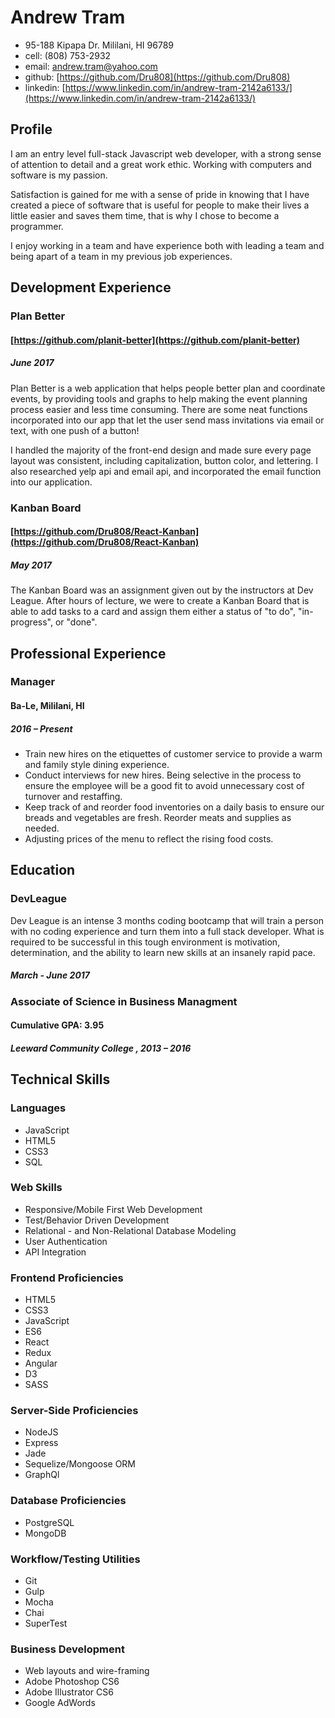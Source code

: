 # Andrew Tram

- 95-188 Kipapa Dr. Mililani, HI 96789
- cell: (808) 753-2932
- email: andrew.tram@yahoo.com
- github: [https://github.com/Dru808](https://github.com/Dru808)
- linkedin: [https://www.linkedin.com/in/andrew-tram-2142a6133/](https://www.linkedin.com/in/andrew-tram-2142a6133/)

## Profile
I am an entry level full-stack Javascript web developer, with a strong sense of attention to detail and a great work ethic. Working with computers and software is my passion.

Satisfaction is gained for me with a sense of pride in knowing that I have created a piece of software that is useful for people to make their lives a little easier and saves them time, that is why I chose to become a programmer.

I enjoy working in a team and have experience both with leading a team and being apart of a team in my previous job experiences.

## Development Experience

### Plan Better
#### [https://github.com/planit-better](https://github.com/planit-better)
##### June 2017

Plan Better is a web application that helps people better plan and coordinate events, by providing tools and graphs to help making the event planning process easier and less time consuming. There are some neat functions incorporated into our app that let the user send mass invitations via email or text, with one push of a button!

I handled the majority of the front-end design and made sure every page layout was consistent, including capitalization, button color, and lettering. I also researched yelp api and email api, and incorporated the email function into our application.


### Kanban Board
#### [https://github.com/Dru808/React-Kanban](https://github.com/Dru808/React-Kanban)
##### May 2017

The Kanban Board was an assignment given out by the instructors at Dev League. After hours of lecture, we were to create a Kanban Board that is able to add tasks to a card and assign them either a status of "to do", "in-progress", or "done".

## Professional Experience

### Manager
#### Ba-Le, Mililani, HI
##### 2016 – Present

- Train new hires on the etiquettes of customer service to provide a warm and family style dining experience.
- Conduct interviews for new hires. Being selective in the process to ensure the employee will be a good fit to avoid unnecessary cost of turnover and restaffing.
- Keep track of and reorder food inventories on a daily basis to ensure our breads and vegetables are fresh. Reorder meats and supplies as needed.
- Adjusting prices of the menu to reflect the rising food costs.


## Education
### DevLeague
Dev League is an intense 3 months coding bootcamp that will train a person with no coding experience and turn them into a full stack developer. What is required to be successful in this tough environment is motivation, determination, and the ability to learn new skills at an insanely rapid pace.
##### March - June 2017

### Associate of Science in Business Managment
#### Cumulative GPA: 3.95
##### Leeward Community College , 2013 – 2016

## Technical Skills

### Languages
- JavaScript
- HTML5
- CSS3
- SQL

### Web Skills
- Responsive/Mobile First Web Development
- Test/Behavior Driven Development
- Relational - and Non-Relational Database Modeling
- User Authentication
- API Integration

### Frontend Proficiencies
- HTML5
- CSS3
- JavaScript
- ES6
- React
- Redux
- Angular
- D3
- SASS

### Server-Side Proficiencies
- NodeJS
- Express
- Jade
- Sequelize/Mongoose ORM
- GraphQl

### Database Proficiencies
- PostgreSQL
- MongoDB

### Workflow/Testing Utilities
- Git
- Gulp
- Mocha
- Chai
- SuperTest

### Business Development
- Web layouts and wire-framing
- Adobe Photoshop CS6
- Adobe Illustrator CS6
- Google AdWords
